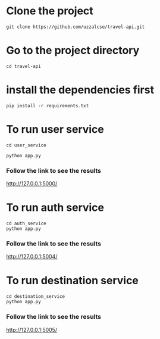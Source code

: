 

# Clone the project

```
git clone https://github.com/uzzalcse/travel-api.git

```

# Go to the project directory 

```
cd travel-api

```

# install the dependencies first

```
pip install -r requirements.txt

```
# To run user service 

```
cd user_service

python app.py

```
### Follow the link to see the results
http://127.0.0.1:5000/


# To run auth service 

``` 
cd auth_service
python app.py

```

### Follow the link to see the results

http://127.0.0.1:5004/

# To run destination service

```
cd destination_service
python app.py

```

### Follow the link to see the results
http://127.0.0.1:5005/



